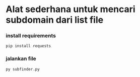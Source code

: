 # Alat sederhana untuk mencari subdomain dari list file

### install requirements
    pip install requests
### jalankan file
    py subfinder.py
